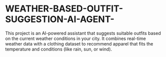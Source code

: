 # WEATHER-BASED-OUTFIT-SUGGESTION-AI-AGENT-
This project is an AI-powered assistant that suggests suitable outfits based on the current weather conditions in your city. It combines real-time weather data with a clothing dataset to recommend apparel that fits the temperature and conditions (like rain, sun, or wind).
